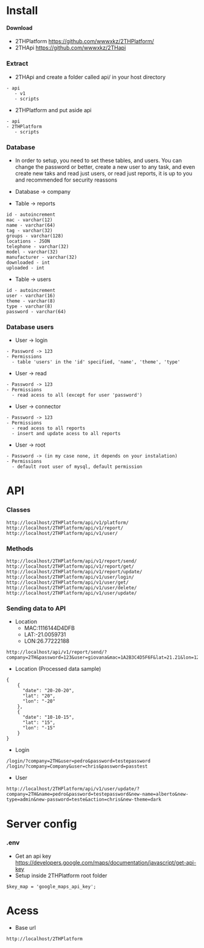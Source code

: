# Install

#### Download 

- 2THPlatform https://github.com/wwwxkz/2THPlatform/
- 2THApi https://github.com/wwwxkz/2THapi

### Extract

- 2THApi and create a folder called api/ in your host directory

```
- api
   - v1
   - scripts
```
- 2THPlatform and put aside api
```
- api
- 2THPlatform
   - scripts
```

### Database

- In order to setup, you need to set these tables, and users. You can change the password or better, create a new user to any task, and even create new taks and read just users, or read just reports, it is up to you and recommended for security reassons

- Database -> company 
- Table -> reports 
```
id - autoincrement
mac - varchar(12)
name - varchar(64)
tag - varchar(32)
groups - varchar(128)
locations - JSON 
telephone - varchar(32)
model - varchar(32)
manufacturer - varchar(32)
downloaded - int
uploaded - int
```
- Table -> users
```
id - autoincrement
user - varchar(16)
theme - varchar(8)
type - varchar(8)
password - varchar(64)
```

### Database users 

- User -> login
```
- Password -> 123
- Permissions
  - table 'users' in the 'id' specified, 'name', 'theme', 'type'
```

- User -> read
```
- Password -> 123
- Permissions
  - read acess to all (except for user 'password')
```

- User -> connector
```
- Password -> 123
- Permissions
  - read acess to all reports
  - insert and update acess to all reports
```

- User -> root 
```
- Password -> (in my case none, it depends on your instalation)
- Permissions
  - default root user of mysql, default permission
```

# API

### Classes
```
http://localhost/2THPlatform/api/v1/platform/
http://localhost/2THPlatform/api/v1/report/
http://localhost/2THPlatform/api/v1/user/
```

### Methods
```
http://localhost/2THPlatform/api/v1/report/send/
http://localhost/2THPlatform/api/v1/report/get/
http://localhost/2THPlatform/api/v1/report/update/
http://localhost/2THPlatform/api/v1/user/login/
http://localhost/2THPlatform/api/v1/user/get/
http://localhost/2THPlatform/api/v1/user/delete/
http://localhost/2THPlatform/api/v1/user/update/
```

### Sending data to API 
- Location
  - MAC:1116144D4DFB
  - LAT:-21.0059731
  - LON:26.77222188
```
http://localhost/api/v1/report/send/?company=2TH&password=123&user=giovana&mac=1A2B3C4D5F6F&lat=21.21&lon=12.21&tel=12313131231&model=ASUSXB00&manufacturer=ASUS
```
- Location (Processed data sample)
```
{
    {
      "date": "20-20-20",
      "lat": "20",
      "lon": "-20"
    },
    {
      "date": "10-10-15",
      "lat": "15",
      "lon": "-15"
    }
}
```

- Login
```
/login/?company=2TH&user=pedro&password=testepassword
/login/?company=Company&user=chris&password=passtest
```
- User
```
http://localhost/2THPlatform/api/v1/user/update/?company=2TH&name=pedro&password=testepassword&new-name=alberto&new-type=admin&new-password=teste&action=chris&new-theme=dark
```

# Server config

### .env
- Get an api key https://developers.google.com/maps/documentation/javascript/get-api-key
- Setup inside 2THPlatform root folder
```
$key_map = 'google_maps_api_key';
```

# Acess
- Base url
```
http://localhost/2THPlatform
```
